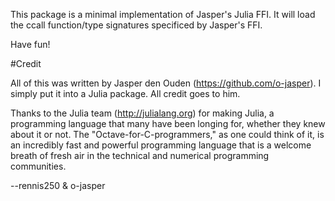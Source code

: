 This package is a minimal implementation of Jasper's Julia FFI. It will load
the ccall function/type signatures specificed by Jasper's FFI.

Have fun!

#Credit

All of this was written by Jasper den Ouden (https://github.com/o-jasper). I
simply put it into a Julia package.  All credit goes to him.

Thanks to the Julia team (http://julialang.org) for making Julia, a programming
language that many have been longing for, whether they knew about it or not.
The "Octave-for-C-programmers," as one could think of it, is an incredibly fast
and powerful programming language that is a welcome breath of fresh air in the
technical and numerical programming communities.

--rennis250 & o-jasper
